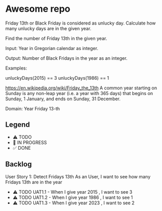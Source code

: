 # Awesome repo

Friday 13th or Black Friday is considered as unlucky day. Calculate how many unlucky days are in the given year.

Find the number of Friday 13th in the given year.

Input: Year in Gregorian calendar as integer.

Output: Number of Black Fridays in the year as an integer.

Examples:

unluckyDays(2015) == 3
unluckyDays(1986) == 1

https://en.wikipedia.org/wiki/Friday_the_13th
A common year starting on Sunday is any non-leap year (i.e. a year with 365 days) that begins on Sunday, 1 January, and ends on Sunday, 31 December. 

Domain:
Year
Friday
13-th

## Legend
- ⚠ TODO
- 🚧 IN PROGRESS
- ✅ DONE

## Backlog

User Story 1: Detect Fridays 13th
As an User, I want to see how many Fridays 13th are in the year 

- ⚠ TODO UAT1.1 - When I give year 2015 , I want to see 3 
- ⚠ TODO UAT1.2 - When I give year 1986 , I want to see 1
- ⚠ TODO UAT1.3 - When I give year 2023 , I want to see 2